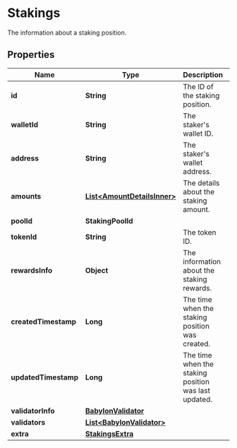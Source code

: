 

# Stakings

The information about a staking position.

## Properties

| Name | Type | Description | Notes |
|------------ | ------------- | ------------- | -------------|
|**id** | **String** | The ID of the staking position. |  |
|**walletId** | **String** | The staker&#39;s wallet ID. |  |
|**address** | **String** | The staker&#39;s wallet address. |  |
|**amounts** | [**List&lt;AmountDetailsInner&gt;**](AmountDetailsInner.md) | The details about the staking amount. |  |
|**poolId** | **StakingPoolId** |  |  |
|**tokenId** | **String** | The token ID. |  |
|**rewardsInfo** | **Object** | The information about the staking rewards. |  [optional] |
|**createdTimestamp** | **Long** | The time when the staking position was created. |  |
|**updatedTimestamp** | **Long** | The time when the staking position was last updated. |  |
|**validatorInfo** | [**BabylonValidator**](BabylonValidator.md) |  |  [optional] |
|**validators** | [**List&lt;BabylonValidator&gt;**](BabylonValidator.md) |  |  [optional] |
|**extra** | [**StakingsExtra**](StakingsExtra.md) |  |  [optional] |



